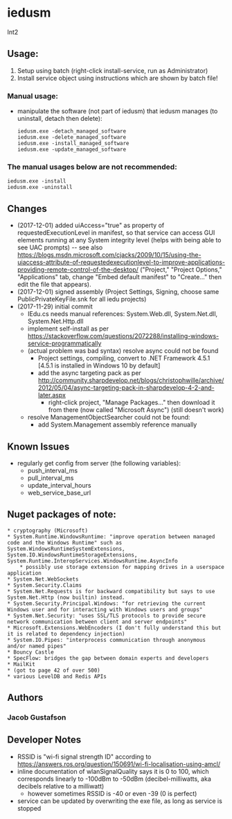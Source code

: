 # iedusm
Int2
## Usage:
1. Setup using batch (right-click install-service, run as Administrator)
2. Install service object using instructions which are shown by batch file!

### Manual usage:
* manipulate the software (not part of iedusm) that iedusm manages (to uninstall, detach then delete):
  ```
  iedusm.exe -detach_managed_software
  iedusm.exe -delete_managed_software
  iedusm.exe -install_managed_software
  iedusm.exe -update_managed_software
  ```

### The manual usages below are not recommended:
```
iedusm.exe -install
iedusm.exe -uninstall
```

## Changes
* (2017-12-01) added uiAccess="true" as property of requestedExecutionLevel in manifest, so that service can access GUI elements running at any System integrity level (helps with being able to see UAC prompts) -- see also <https://blogs.msdn.microsoft.com/cjacks/2009/10/15/using-the-uiaccess-attribute-of-requestedexecutionlevel-to-improve-applications-providing-remote-control-of-the-desktop/>
  ("Project," "Project Options," "Applications" tab, change "Embed default manifest" to "Create..." then edit the file that appears).
* (2017-12-01) signed assembly (Project Settings, Signing, choose same PublicPrivateKeyFile.snk for all iedu projects) 
* (2017-11-29) initial commit
	* IEdu.cs needs manual references: System.Web.dll, System.Net.dll, System.Net.Http.dll
	* implement self-install as per https://stackoverflow.com/questions/2072288/installing-windows-service-programmatically
	* (actual problem was bad syntax) resolve async could not be found
		* Project settings, compiling, convert to .NET Framework 4.5.1 [4.5.1 is installed in Windows 10 by default]
		* add the async targeting pack as per http://community.sharpdevelop.net/blogs/christophwille/archive/2012/05/04/async-targeting-pack-in-sharpdevelop-4-2-and-later.aspx
			* right-click project, "Manage Packages..." then download it from there (now called "Microsoft Async")
			  (still doesn't work)
	* resolve ManagementObjectSearcher could not be found:
		* add System.Management assembly reference manually


## Known Issues
* regularly get config from server (the following variables):
	* push_interval_ms
	* pull_interval_ms
	* update_interval_hours
	* web_service_base_url


## Nuget packages of note:
	* cryptography (Microsoft)
	* System.Runtime.WindowsRuntime: "improve operation between managed code and the Windows Runtime" such as System.WindowsRuntimeSystemExtensions, System.IO.WindowsRuntimeStorageExtensions, System.Runtime.InteropServices.WindowsRuntime.AsyncInfo
		* possibly use storage extension for mapping drives in a userspace application
	* System.Net.WebSockets
	* System.Security.Claims
	* System.Net.Requests is for backward compatibility but says to use System.Net.Http (now builtin) instead.
	* System.Security.Principal.Windows: "for retrieving the current Windows user and for interacting with Windows users and groups"
	* System.Net.Security: "uses SSL/TLS protocols to provide secure network communication between client and server endpoints"
	* Microsoft.Extensions.WebEncoders (I don't fully understand this but it is related to dependency injection)
	* System.IO.Pipes: "interprocess communication through anonymous and/or named pipes"
	* Bouncy Castle
	* SpecFlow: bridges the gap between domain experts and developers
	* MailKit
	* (got to page 42 of over 500)
	* various LevelDB and Redis APIs
	
## Authors
### Jacob Gustafson

## Developer Notes
* RSSID is "wi-fi signal strength ID" according to <https://answers.ros.org/question/150691/wi-fi-localisation-using-amcl/>
* inline documentation of wlanSignalQuality says it is 0 to 100, which corresponds linearly to -100dBm to -50dBm (decibel-milliwatts, aka decibels relative to a milliwatt)
	* however sometimes RSSID is -40 or even -39 (0 is perfect)
* service can be updated by overwriting the exe file, as long as service is stopped
